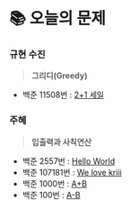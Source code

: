 # 📚 오늘의 문제

### 규현 수진
> **그리디(Greedy)**
- 백준 11508번 : [2+1 세일](https://www.acmicpc.net/problem/11508)             



### 주혜
> **입출력과 사칙연산**
- 백준 2557번 : [Hello World](https://www.acmicpc.net/problem/2557)
- 백준 107181번 : [We love kriii](https://www.acmicpc.net/problem/10718)
- 백준 1000번 : [A+B](https://www.acmicpc.net/problem/1000)
- 백준 100번 : [A-B](https://www.acmicpc.net/problem/1001)
